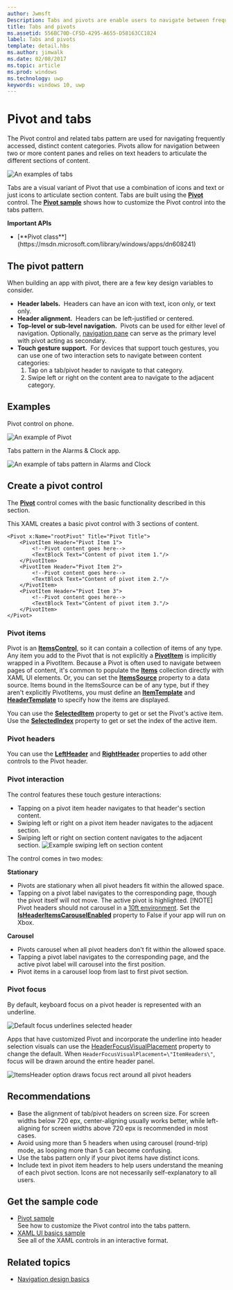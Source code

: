 ```yaml
---
author: Jwmsft
Description: Tabs and pivots are enable users to navigate between frequently accessed content.
title: Tabs and pivots
ms.assetid: 556BC70D-CF5D-4295-A655-D58163CC1824
label: Tabs and pivots
template: detail.hbs
ms.author: jimwalk
ms.date: 02/08/2017
ms.topic: article
ms.prod: windows
ms.technology: uwp
keywords: windows 10, uwp
---
```

# Pivot and tabs

<link rel="stylesheet" href="https://az835927.vo.msecnd.net/sites/uwp/Resources/css/custom.css">

The Pivot control and related tabs pattern are used for navigating frequently accessed, distinct content categories. Pivots allow for navigation between two or more content panes and relies on text headers to articulate the different sections of content.

![An examples of tabs](images/pivot_Hero_main.png)

Tabs are a visual variant of Pivot that use a combination of icons and text or just icons to articulate section content. Tabs are built using the [**Pivot**](https://msdn.microsoft.com/library/windows/apps/xaml/windows.ui.xaml.controls.pivot.aspx) control. The [**Pivot sample**](http://go.microsoft.com/fwlink/p/?LinkId=619903) shows how to customize the Pivot control into the tabs pattern.

<div class="important-apis" >
<b>Important APIs</b><br/>
<ul>
<li>[**Pivot class**](https://msdn.microsoft.com/library/windows/apps/dn608241)</li>
</ul>
</div>


## The pivot pattern

When building an app with pivot, there are a few key design variables to consider.

- **Header labels.**  Headers can have an icon with text, icon only, or text only.
- **Header alignment.**  Headers can be left-justified or centered.
- **Top-level or sub-level navigation.**  Pivots can be used for either level of navigation. Optionally, [navigation pane](nav-pane.md) can serve as the primary level with pivot acting as secondary.
- **Touch gesture support.**  For devices that support touch gestures, you can use one of two interaction sets to navigate between content categories:
    1. Tap on a tab/pivot header to navigate to that category.
    2. Swipe left or right on the content area to navigate to the adjacent category.

## Examples

Pivot control on phone.

![An example of Pivot](images/pivot_example.png)

Tabs pattern in the Alarms & Clock app.

![An example of tabs pattern in Alarms and Clock](images/tabs_alarms-and-clock.png)

## Create a pivot control

The [**Pivot**](https://msdn.microsoft.com/library/windows/apps/xaml/windows.ui.xaml.controls.pivot.aspx) control comes with the basic functionality described in this section.

This XAML creates a basic pivot control with 3 sections of content.

```xaml
<Pivot x:Name="rootPivot" Title="Pivot Title">
    <PivotItem Header="Pivot Item 1">
        <!--Pivot content goes here-->
        <TextBlock Text="Content of pivot item 1."/>
    </PivotItem>
    <PivotItem Header="Pivot Item 2">
        <!--Pivot content goes here-->
        <TextBlock Text="Content of pivot item 2."/>
    </PivotItem>
    <PivotItem Header="Pivot Item 3">
        <!--Pivot content goes here-->
        <TextBlock Text="Content of pivot item 3."/>
    </PivotItem>
</Pivot>
```

### Pivot items

Pivot is an [**ItemsControl**](https://msdn.microsoft.com/library/windows/apps/xaml/windows.ui.xaml.controls.itemscontrol.aspx), so it can contain a collection of items of any type. Any item you add to the Pivot that is not explicitly a [**PivotItem**](https://msdn.microsoft.com/library/windows/apps/xaml/windows.ui.xaml.controls.pivotitem.aspx) is implicitly wrapped in a PivotItem. Because a Pivot is often used to navigate between pages of content, it's common to populate the [**Items**](https://msdn.microsoft.com/library/windows/apps/xaml/windows.ui.xaml.controls.itemscontrol.items.aspx) collection directly with XAML UI elements. Or, you can set the [**ItemsSource**](https://msdn.microsoft.com/library/windows/apps/xaml/windows.ui.xaml.controls.itemscontrol.itemssource.aspx) property to a data source. Items bound in the ItemsSource can be of any type, but if they aren't explicitly PivotItems, you must define an [**ItemTemplate**](https://msdn.microsoft.com/library/windows/apps/xaml/windows.ui.xaml.controls.itemscontrol.itemtemplate.aspx) and [**HeaderTemplate**](https://msdn.microsoft.com/library/windows/apps/xaml/windows.ui.xaml.controls.pivot.headertemplate.aspx) to specify how the items are displayed.

You can use the [**SelectedItem**](https://msdn.microsoft.com/library/windows/apps/xaml/windows.ui.xaml.controls.pivot.selecteditem.aspx) property to get or set the Pivot's active item. Use the [**SelectedIndex**](https://msdn.microsoft.com/library/windows/apps/xaml/windows.ui.xaml.controls.pivot.selectedindex.aspx) property to get or set the index of the active item.

### Pivot headers

You can use the [**LeftHeader**](https://msdn.microsoft.com/library/windows/apps/xaml/windows.ui.xaml.controls.pivot.leftheader.aspx) and [**RightHeader**](https://msdn.microsoft.com/library/windows/apps/xaml/windows.ui.xaml.controls.pivot.rightheader.aspx) properties to add other controls to the Pivot header.

### Pivot interaction

The control features these touch gesture interactions:

-   Tapping on a pivot item header navigates to that header's section content.
-   Swiping left or right on a pivot item header navigates to the adjacent section.
-   Swiping left or right on section content navigates to the adjacent section.
![Example swiping left on section content](images/pivot_w_hand.png)

The control comes in two modes:

**Stationary**

-   Pivots are stationary when all pivot headers fit within the allowed space.
-   Tapping on a pivot label navigates to the corresponding page, though the pivot itself will not move. The active pivot is highlighted.
[!NOTE] Pivot headers should not carousel in a [10ft environment](../input-and-devices/designing-for-tv.md). Set the [**IsHeaderItemsCarouselEnabled**](https://docs.microsoft.com/uwp/api/Windows.UI.Xaml.Controls.Pivot#Windows_UI_Xaml_Controls_Pivot_IsHeaderItemsCarouselEnabled) property to False if your app will run on Xbox.


**Carousel**

-   Pivots carousel when all pivot headers don't fit within the allowed space.
-   Tapping a pivot label navigates to the corresponding page, and the active pivot label will carousel into the first position.
-   Pivot items in a carousel loop from last to first pivot section.

### Pivot focus

By default, keyboard focus on a pivot header is represented with an underline.

![Default focus underlines selected header](images/pivot_focus_selectedHeader.png)

Apps that have customized Pivot and incorporate the underline into header selection visuals can use the [HeaderFocusVisualPlacement](https://docs.microsoft.com/uwp/api/windows.ui.xaml.controls.pivot#Windows_UI_Xaml_Controls_Pivot_HeaderFocusVisualPlacement) property to change the default. When `HeaderFocusVisualPlacement=\"ItemHeaders\"`, focus will be drawn around the entire header panel.

![ItemsHeader option draws focus rect around all pivot headers](images/pivot_focus_headers.png)

## Recommendations

-   Base the alignment of tab/pivot headers on screen size. For screen widths below 720 epx, center-aligning usually works better, while left-aligning for screen widths above 720 epx is recommended in most cases.
-   Avoid using more than 5 headers when using carousel (round-trip) mode, as looping more than 5 can become confusing.
-   Use the tabs pattern only if your pivot items have distinct icons.
-   Include text in pivot item headers to help users understand the meaning of each pivot section. Icons are not necessarily self-explanatory to all users.

## Get the sample code
- [Pivot sample](http://go.microsoft.com/fwlink/p/?LinkId=619903)<br/>
    See how to customize the Pivot control into the tabs pattern.
- [XAML UI basics sample](https://github.com/Microsoft/Windows-universal-samples/blob/master/Samples/XamlUIBasics)<br/>
    See all of the XAML controls in an interactive format.

## Related topics
- [Navigation design basics](../layout/navigation-basics.md)
